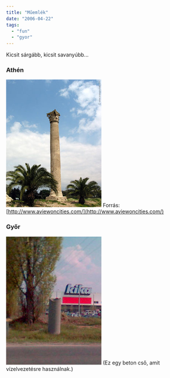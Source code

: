 ```yaml
---
title: "Műemlék"
date: "2006-04-22"
tags: 
  - "fun"
  - "gyor"
---
```


Kicsit sárgább, kicsit savanyúbb...

### Athén

![oszlop_gyor](images/oszlop_athen.jpg) Forrás: [http://www.aviewoncities.com/](http://www.aviewoncities.com/)

### Győr

![oszlop_gyor](images/oszlop_gyor.jpg) (Ez egy beton cső, amit vízelvezetésre használnak.)
